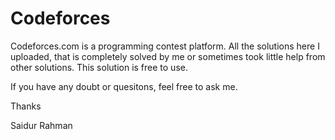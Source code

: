 # Codeforces

Codeforces.com is a programming contest platform. All the solutions here I uploaded, that is completely solved by me or sometimes took little help from other solutions. This solution is free to use. 

If you have any doubt or quesitons, feel free to ask me.

Thanks

Saidur Rahman
